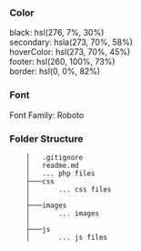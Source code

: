 ### Color
black: hsl(276, 7%, 30%)  
secondary: hsla(273, 70%, 58%)  
hoverColor: hsl(273, 70%, 45%)  
footer: hsl(260, 100%, 73%)  
border: hsl(0, 0%, 82%)  

### Font

Font Family: Roboto

### Folder Structure

```
    │   .gitignore
    │   readme.md
    │   ... php files
    ├───css
    │       ... css files
    │
    ├───images
    │       ... images
    │
    ├───js
    │       ... js files
```
